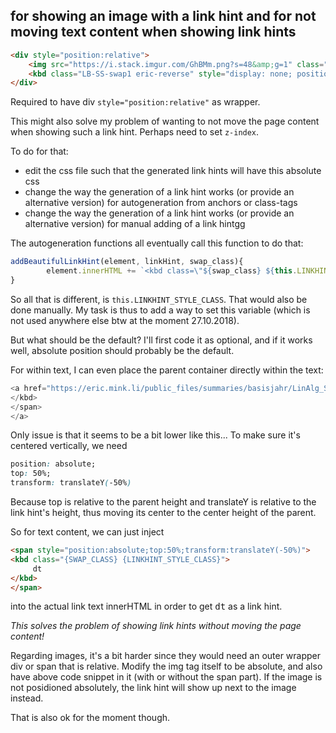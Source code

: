 ## for showing an image with a link hint and for not moving text content when showing link hints

```html
<div style="position:relative">
    <img src="https://i.stack.imgur.com/GhBMm.png?s=48&amp;g=1" class="BHK" brotkeysid0="34" style="position:absolute;top:0px;left:0px">
    <kbd class="LB-SS-swap1 eric-reverse" style="display: none; position: absolute; top: 0px; left: 0px;">dp</kbd>
</div>
```

Required to have div `style="position:relative"` as wrapper.

This might also solve my problem of wanting to not move the page content when showing such a link hint. Perhaps need to set `z-index`.



To do for that:

* edit the css file such that the generated link hints will have this absolute css
* change the way the generation of a link hint works (or provide an alternative version) for autogeneration from anchors or class-tags
* change the way the generation of a link hint works (or provide an alternative version) for manual adding of a link hintgg

The autogeneration functions all eventually call this function to do that:

```javascript
addBeautifulLinkHint(element, linkHint, swap_class){
		element.innerHTML += `<kbd class=\"${swap_class} ${this.LINKHINT_STYLE_CLASS}\">${linkHint}</kbd>`
}	
```

So all that is different, is `this.LINKHINT_STYLE_CLASS`. That would also be done manually.
My task is thus to add a way to set this variable (which is not used anywhere else btw at the moment 27.10.2018).

But what should be the default?
I'll first code it as optional, and if it works well, absolute position should probably be the default.



For within text, I can even place the parent container directly within the text:

```javascript
<a href="https://eric.mink.li/public_files/summaries/basisjahr/LinAlg_Singulärwertzerlegung.jpg" brotkeysid0="30">Singular Value Decomposition Flowchart<span style="position:relative"><kbd class="LB-SS-swap1 eric-reverse" style="display: inline; position: absolute;">dt
</kbd>    
</span>
</a>
```

Only issue is that it seems to be a bit lower like this... To make sure it's centered vertically, we need 

```css
position: absolute;
top: 50%;
transform: translateY(-50%)
```

Because top is relative to the parent height and translateY is relative to the link hint's height, thus moving its center to the center height of the parent.

So for text content, we can just inject

```html
<span style="position:absolute;top:50%;transform:translateY(-50%)">
<kbd class="{SWAP_CLASS} {LINKHINT_STYLE_CLASS}">
     dt
</kbd>
</span>
```

into the actual link text innerHTML
in order to get <kbd>dt</kbd> as a link hint.

*This solves the problem of showing link hints without moving the page content!*

Regarding images, it's a bit harder since they would need an outer wrapper div or span that is relative. Modify the img tag itself to be absolute, and also have above code snippet in it (with or without the span part). If the image is not posidioned absolutely, the link hint will show up next to the image instead.

That is also ok for the moment though.